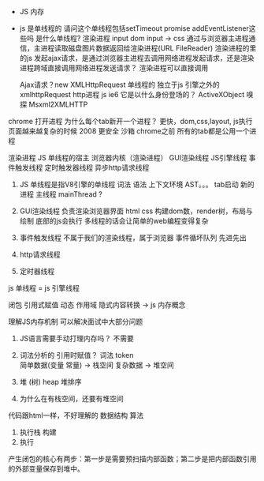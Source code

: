 - JS 内存

- js 是单线程的  请问这个单线程包括setTimeout promise  addEventListener这些吗
  是什么单线程?
    渲染进程 input dom input -> css 通过与浏览器主进程通信，主进程读取磁盘图片数据返回给渲染进程(URL FileReader) 渲染进程的里的js  发起ajax请求，是通过浏览器主进程去调用网络进程发起请求，还是渲染进程跨域直接调用网络进程发送请求？
     渲染进程可以直接调用

  
  Ajax请求？new  XMLHttpRequest  单线程的
  独立于js 引擎之外的 xmlhttpRequest  http进程
    js ie6 它是以什么身份登场的？  ActiveXObject  嗅探 Msxml2XMLHTTP


chrome 打开进程  为什么每个tab新开一个进程？
  更快，dom,css,layout, js执行  页面越来越复杂的时候 2008 
  更安全  沙箱
chrome之前 所有的tab都是公用一个进程

渲染进程  JS 单线程的宿主
浏览器内核（渲染进程） GUI渲染线程  JS引擎线程 事件触发线程  定时触发器线程  异步http请求线程

1. JS 单线程是指V8引擎的单线程 词法 语法 上下文环境  AST。。。
  tab启动  新的进程  主线程 mainThread
  ? 

1. GUI渲染线程
  负责渲染浏览器界面 html css 构建dom数，render树，布局与绘制 底部的js会执行
  多线程的话会让简单的web编程变得复杂
2. 事件触发线程  不属于我们的渲染线程，属于浏览器
  事件循坏队列 先进先出
3. http请求线程
4. 定时器线程

js 单线程 = js 引擎线程

闭包 引用式赋值 动态 作用域 隐式内容转换 -> js 内存概念 

理解JS内存机制 可以解决面试中大部分问题
1. JS语言需要手动打理内存吗？
  不需要

2. 词法分析的 
  引用时赋值？ 词法 token  
  简单数据(变量 常量) -> 栈空间
  复杂数据            -> 堆空间
  1. 堆 (树) heap   堆排序
  2. 为什么在有栈空间，还要有堆空间

代码跟html一样，不好理解的  数据结构 算法
1. 执行栈 构建
2. 执行 


产生闭包的核心有两步：第一步是需要预扫描内部函数；第二步是把内部函数引用的外部变量保存到堆中。